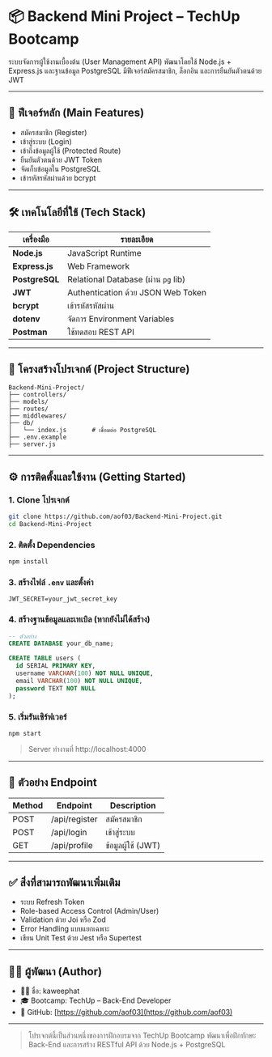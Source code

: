 # 📦 Backend Mini Project – TechUp Bootcamp

ระบบจัดการผู้ใช้งานเบื้องต้น (User Management API) พัฒนาโดยใช้ Node.js + Express.js และฐานข้อมูล PostgreSQL มีฟีเจอร์สมัครสมาชิก, ล็อกอิน และการยืนยันตัวตนด้วย JWT

---

## 🚀 ฟีเจอร์หลัก (Main Features)

- สมัครสมาชิก (Register)
- เข้าสู่ระบบ (Login)
- เข้าถึงข้อมูลผู้ใช้ (Protected Route)
- ยืนยันตัวตนด้วย JWT Token
- จัดเก็บข้อมูลใน PostgreSQL
- เข้ารหัสรหัสผ่านด้วย bcrypt

---

## 🛠️ เทคโนโลยีที่ใช้ (Tech Stack)

| เครื่องมือ        | รายละเอียด                          |
|------------------|--------------------------------------|
| **Node.js**      | JavaScript Runtime                   |
| **Express.js**   | Web Framework                        |
| **PostgreSQL**   | Relational Database (ผ่าน `pg` lib) |
| **JWT**          | Authentication ด้วย JSON Web Token  |
| **bcrypt**       | เข้ารหัสรหัสผ่าน                     |
| **dotenv**       | จัดการ Environment Variables         |
| **Postman**      | ใช้ทดสอบ REST API                   |

---

## 📂 โครงสร้างโปรเจกต์ (Project Structure)

```
Backend-Mini-Project/
├── controllers/
├── models/
├── routes/
├── middlewares/
├── db/
│   └── index.js       # เชื่อมต่อ PostgreSQL
├── .env.example
├── server.js
```

---

## ⚙️ การติดตั้งและใช้งาน (Getting Started)

### 1. Clone โปรเจกต์

```bash
git clone https://github.com/aof03/Backend-Mini-Project.git
cd Backend-Mini-Project
```

### 2. ติดตั้ง Dependencies

```bash
npm install
```

### 3. สร้างไฟล์ `.env` และตั้งค่า

```env
JWT_SECRET=your_jwt_secret_key
```

### 4. สร้างฐานข้อมูลและเทเบิล (หากยังไม่ได้สร้าง)

```sql
-- ตัวอย่าง
CREATE DATABASE your_db_name;

CREATE TABLE users (
  id SERIAL PRIMARY KEY,
  username VARCHAR(100) NOT NULL UNIQUE,
  email VARCHAR(100) NOT NULL UNIQUE,
  password TEXT NOT NULL
);
```

### 5. เริ่มรันเซิร์ฟเวอร์

```bash
npm start
```

> Server ทำงานที่ http://localhost:4000

---

## 🔐 ตัวอย่าง Endpoint

| Method | Endpoint        | Description          |
|--------|------------------|----------------------|
| POST   | /api/register   | สมัครสมาชิก         |
| POST   | /api/login      | เข้าสู่ระบบ         |
| GET    | /api/profile    | ข้อมูลผู้ใช้ (JWT)  |

---

## ✅ สิ่งที่สามารถพัฒนาเพิ่มเติม

- ระบบ Refresh Token
- Role-based Access Control (Admin/User)
- Validation ด้วย Joi หรือ Zod
- Error Handling แบบแยกเฉพาะ
- เขียน Unit Test ด้วย Jest หรือ Supertest

---

## 🧑‍💻 ผู้พัฒนา (Author)

- 👨‍💻 ชื่อ: kaweephat
- 🎓 Bootcamp: TechUp – Back-End Developer
- 🔗 GitHub: [https://github.com/aof03](https://github.com/aof03)

---

> โปรเจกต์นี้เป็นส่วนหนึ่งของการฝึกอบรมจาก TechUp Bootcamp พัฒนาเพื่อฝึกทักษะ Back-End และการสร้าง RESTful API ด้วย Node.js + PostgreSQL
